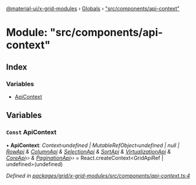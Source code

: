 [@material-ui/x-grid-modules](../README.md) › [Globals](../globals.md) › ["src/components/api-context"](_src_components_api_context_.md)

# Module: "src/components/api-context"

## Index

### Variables

- [ApiContext](_src_components_api_context_.md#const-apicontext)

## Variables

### `Const` ApiContext

• **ApiContext**: _Context‹undefined | MutableRefObject‹undefined | null | [RowApi](../interfaces/_src_models_gridapi_.rowapi.md) & [ColumnApi](../interfaces/_src_models_gridapi_.columnapi.md) & [SelectionApi](../interfaces/_src_models_gridapi_.selectionapi.md) & [SortApi](../interfaces/_src_models_gridapi_.sortapi.md) & [VirtualizationApi](../interfaces/_src_models_gridapi_.virtualizationapi.md) & [CoreApi](../interfaces/_src_models_gridapi_.coreapi.md)‹› & [PaginationApi](../interfaces/_src_models_gridapi_.paginationapi.md)››_ = React.createContext<GridApiRef | undefined>(undefined)

_Defined in [packages/grid/x-grid-modules/src/components/api-context.ts:4](https://github.com/mui-org/material-ui-x/blob/a679779/packages/grid/x-grid-modules/src/components/api-context.ts#L4)_
